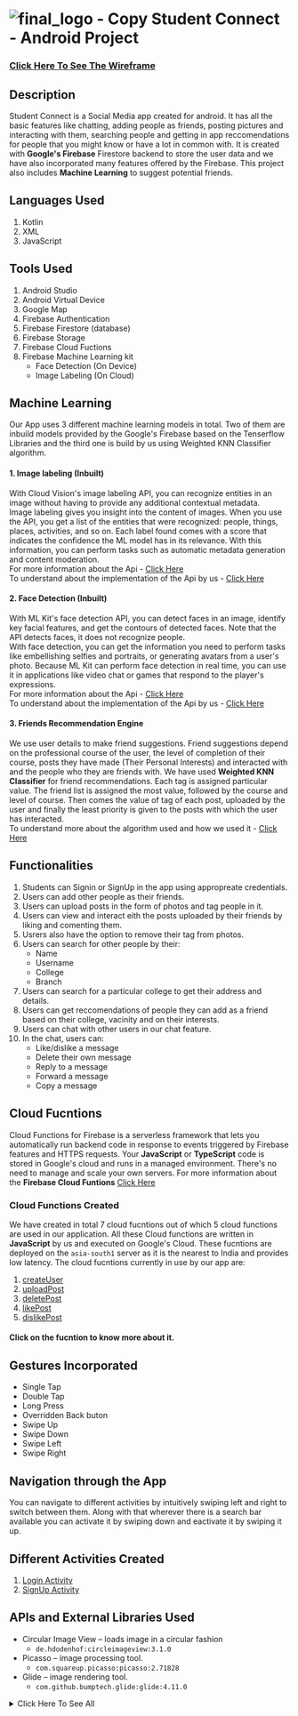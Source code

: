# ![final_logo - Copy](https://user-images.githubusercontent.com/53811147/122639587-4f9c5d80-d118-11eb-9916-5deacaa6b877.png) Student Connect - Android Project 

### [Click Here To See The Wireframe](https://whimsical.com/student-connect-2UYaPyhHSAyGvqvHFRGcRN)
## Description
Student Connect is a Social Media app created for android. It has all the basic features like chatting, adding people as friends, posting pictures and interacting with them, searching people and getting in app reccomendations for people that you might know or have a lot in common with. It is created with **Google's Firebase** Firestore backend to store the user data and we have also incorporated many features offered by the Firebase. This project also includes **Machine Learning** to suggest potential friends. 

## Languages Used
1. Kotlin
2. XML
3. JavaScript

## Tools Used
1. Android Studio
2. Android Virtual Device
3. Google Map
4. Firebase Authentication
5. Firebase Firestore (database)
6. Firebase Storage
7. Firebase Cloud Fuctions
8. Firebase Machine Learning kit
   * Face Detection (On Device)
   * Image Labeling (On Cloud)

## Machine Learning
Our App uses 3 different machine learning models in total. Two of them are inbuild models provided by the Google's Firebase based on the Tenserflow Libraries and the third one is build by us using Weighted KNN Classifier algorithm.
#### 1. Image labeling (Inbuilt)
With Cloud Vision's image labeling API, you can recognize entities in an image without having to provide any additional contextual metadata. <br>
Image labeling gives you insight into the content of images. When you use the API, you get a list of the entities that were recognized: people, things, places, activities, and so on. Each label found comes with a score that indicates the confidence the ML model has in its relevance. With this information, you can perform tasks such as automatic metadata generation and content moderation. <br>
For more information about the Api - [Click Here](https://firebase.google.com/docs/ml/label-images?authuser=1) <br>
To understand about the implementation of the Api by us - [Click Here](https://github.com/NamanAgarwal18/Project_AndroidProject/blob/main/UPLOAD.md#image-labeling-inbuilt)
#### 2. Face Detection (Inbuilt)
With ML Kit's face detection API, you can detect faces in an image, identify key facial features, and get the contours of detected faces. Note that the API detects faces, it does not recognize people. <br>
With face detection, you can get the information you need to perform tasks like embellishing selfies and portraits, or generating avatars from a user's photo. Because ML Kit can perform face detection in real time, you can use it in applications like video chat or games that respond to the player's expressions. <br>
For more information about the Api - [Click Here](https://developers.google.com/ml-kit/vision/face-detection) <br>
To understand about the implementation of the Api by us - [Click Here](https://github.com/NamanAgarwal18/Project_AndroidProject/blob/main/UPLOAD.md#face-detection-inbuilt)
#### 3. Friends Recommendation Engine 
We use user details to make friend suggestions. Friend suggestions depend on the professional course of the user, the level of completion of their course, posts they have made (Their Personal Interests) and interacted with and the people who they are friends with. We have used **Weighted KNN Classifier** for friend recommendations. Each tag is assigned particular value. The friend list is assigned the most value, followed by the course and level of course. Then comes the value of tag of each post, uploaded by the user and finally the least priority is given to the posts with which the user has interacted. <br>
To understand more about the algorithm used and how we used it - [Click Here](https://github.com/NamanAgarwal18/Project_AndroidProject/blob/main/SUGGESTION.md#machine-learning-concept-used)

## Functionalities
1. Students can Signin or SignUp in the app using appropreate credentials.
2. Users can add other people as their friends.
3. Users can upload posts in the form of photos and tag people in it.
4. Users can view and interact eith the posts uploaded by their friends by liking and comenting them.
5. Usrers also have the option to remove their tag from photos.
6. Users can search for other people by their:
   * Name
   * Username
   * College
   * Branch
7. Users can search for a particular college to get their address and details.
8. Users can get reccomendations of people they can add as a friend based on their college, vacinity and on their interests.
9. Users can chat with other users in our chat feature.
10. In the chat, users can: 
    * Like/dislike a message
    * Delete their own message
    * Reply to a message
    * Forward a message
    * Copy a message

## Cloud Fucntions
Cloud Functions for Firebase is a serverless framework that lets you automatically run backend code in response to events triggered by Firebase features and HTTPS requests. Your **JavaScript** or **TypeScript** code is stored in Google's cloud and runs in a managed environment. There's no need to manage and scale your own servers.
For more information about the **Firebase Cloud Funtions** [Click Here](https://firebase.google.com/docs/functions)
### Cloud Functions Created
We have created in total 7 cloud fucntions out of which 5 cloud functions are used in our application. All these Cloud functions are written in **JavaScript** by us and executed on Google's Cloud. These fucntions are deployed on the ```asia-south1``` server as it is the nearest to India and provides low latency. The cloud fucntions currently in use by our app are:
1. [createUser](https://github.com/NamanAgarwal18/Project_AndroidProject/blob/main/SIGNUP.md#cloud-function---createuser)
2. [uploadPost](https://github.com/NamanAgarwal18/Project_AndroidProject/blob/main/UPLOAD.md#cloud-function---uploadpost)
3. [deletePost](https://github.com/NamanAgarwal18/Project_AndroidProject/blob/main/PROFILE.md#cloud-function---deletepost)
4. [likePost](https://github.com/NamanAgarwal18/Project_AndroidProject/blob/main/MAINFEED.md#cloud-function---likepost)
5. [dislikePost](https://github.com/NamanAgarwal18/Project_AndroidProject/blob/main/MAINFEED.md#cloud-function---dislikepost)
#### Click on the fucntion to know more about it.


## Gestures Incorporated
* Single Tap
* Double Tap
* Long Press
* Overridden Back buton 
* Swipe Up
* Swipe Down
* Swipe Left
* Swipe Right

## Navigation through the App
You can navigate to different activities by intuitively swiping left and right to switch between them. Along with that wherever there is a search bar available you can activate it by swiping down and eactivate it by swiping it up. 

## Different Activities Created
1. [Login Activity](https://github.com/NamanAgarwal18/Project_AndroidProject/blob/main/LOGIN.md#login-activity)
2. [SignUp Activity](https://github.com/NamanAgarwal18/Project_AndroidProject/blob/main/SIGNUP.md#sign-up-activity-and-college-details-activity)

## APIs and External Libraries Used
* Circular Image View – loads image in a circular fashion 
  * ```de.hdodenhof:circleimageview:3.1.0```
* Picasso – image processing tool.
  * ```com.squareup.picasso:picasso:2.71828```
* Glide – image rendering tool.
  * ```com.github.bumptech.glide:glide:4.11.0```
<details><summary>Click Here To See All</summary>
 
* Shape Image View Library – to set image shape.
  * ```com.github.siyamed:android-shape-imageview:0.9.3@aar```
* Justify text library – aligns the text in justified view.
  * ```me.biubiubiu.justifytext:library:1.1```
* Styleable toast – builds custom toast view.
  * ```com.muddzdev:styleabletoast:2.2.4```
* Card View – creates depth effect in the layout.
  * ```androidx.cardview:cardview:1.0.0```
* Palette – extracts prominent colours from the image.
  * ```androidx.palette:palette:1.0.0```
* Groupie View Holder – provides a ready-made adapter for recycler view.
  * ```com.xwray:groupie:2.8.1```
* Android Play Services and Map Utils – provides map view and map functions.
  * ```com.google.android.gms:play-services-maps:17.0.0```
  * ```com.google.maps.android:android-maps-utils-v3:1.3.1```
  * ```com.google.auto.value:auto-value-annotations:1.6.5```
  * ```com.google.android.libraries.maps:maps:3.1.0-beta```
* Firebase Cloud Functions - provides the fucntionality of defining javascript fucntions on the cloud.
  * ```com.google.firebase:firebase-functions:19.2.0```
* Image Labeling - used to call the cloud image labling model by firebase.
  * ```com.google.mlkit:image-labeling:17.0.3```
  * ```com.google.android.gms:play-services-mlkit-image-labeling:16.0.3```
* Face Detection - used to call on device face detection model by firebase.
  * ```com.google.mlkit:face-detection:16.0.6```
  * ```com.google.android.gms:play-services-mlkit-face-detection:16.1.5```
 
</details>
 
